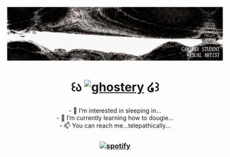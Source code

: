 <!---
shysoba/shysoba is a ✨ special ✨ repository because its `README.md` (this file) appears on your GitHub profile.
You can click the Preview link to take a look at your changes.
--->

<div align="center">
  <img src="https://github.com/shysoba/shysoba/blob/main/header.gif" alt="header"/>
</div>

<h1 align="center"> 
  
  ꒰ა   [<img src='https://cdn.jsdelivr.net/npm/simple-icons@3.0.1/icons/ghostery.svg' alt='ghostery' height='45'>](https://s-aga.carrd.co/)     ໒꒱ 
  </h1>
  
<p align="center">
- 👀 I’m interested in sleeping in... <br>
- 🌱 I’m currently learning how to dougie...<br>
- 📫 You can reach me...telepathically... <br>
</p>

<h3 align="center"> 
  
[<img src='https://cdn.jsdelivr.net/npm/simple-icons@3.0.1/icons/spotify.svg' alt='spotify' height='25'>](https://open.spotify.com/user/shysoba)  
  
  </h3>
